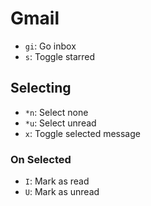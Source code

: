 # Gmail

* `gi`: Go inbox
* `s`: Toggle starred

## Selecting

* `*n`: Select none
* `*u`: Select unread
* `x`: Toggle selected message

### On Selected

* `I`: Mark as read
* `U`: Mark as unread
